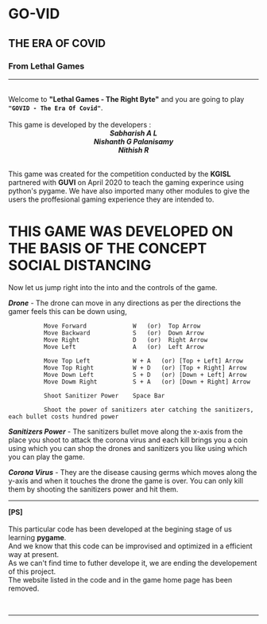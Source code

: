 # GO-VID
## THE ERA OF COVID
### From Lethal Games
<hr>
<br>
Welcome to <b>"Lethal Games - The Right Byte"</b> and you are going to play <code><b>"GOVID - The Era Of Covid"</b></code>.<br>
<br> 
This game is developed by the developers :
<center><b><i>
      Sabharish A L <br>
      Nishanth G Palanisamy<br>
      Nithish R 
      </i></b>
</center><br>

This game was created for the competition conducted by the <b>KGISL</b> partnered with <b>GUVI</b> on April 2020 to teach the gaming experince using python's pygame. We have also imported many other modules to give the users the 
proffesional gaming experience they are intended to.
<br>

# THIS GAME WAS DEVELOPED ON THE BASIS OF THE CONCEPT SOCIAL DISTANCING

Now let us jump right into the into and the controls of the game. <br>

<i><b>Drone</b></i> - The drone can move in any directions as per the directions the gamer feels this can be down using, <br>

              Move Forward             W   (or)  Top Arrow
              Move Backward            S   (or)  Down Arrow
              Move Right               D   (or)  Right Arrow 
              Move Left                A   (or)  Left Arrow
              
              Move Top Left            W + A   (or) [Top + Left] Arrow  
              Move Top Right           W + D   (or) [Top + Right] Arrow 
              Move Down Left           S + D   (or) [Down + Left] Arrow 
              Move Dowm Right          S + A   (or) [Down + Right] Arrow 

              Shoot Sanitizer Power    Space Bar
              
              Shoot the power of sanitizers ater catching the sanitizers, each bullet costs hundred power
             

<i><b>Sanitizers Power</b></i> - The sanitizers bullet move along the x-axis from the place you shoot to attack the corona virus and each kill brings you a coin
using which you can shop the drones and sanitizers you like using which you can play the game.

<i><b>Corona Virus</b></i> - They are the disease causing germs which moves along the y-axis and when it touches the drone the game is over. You can only
kill them by shooting the sanitizers power and hit them.

---

<b>[PS]</b><br><br>
This particular code has been developed at the begining stage of us learning <b>pygame</b>.<br>
And we know that this code can be improvised and optimized in a efficient way at present.<br>
As we can't find time to futher develope it, we are ending the developement of this project.<br>
The website listed in the code and in the game home page has been removed. 

<br>

---
